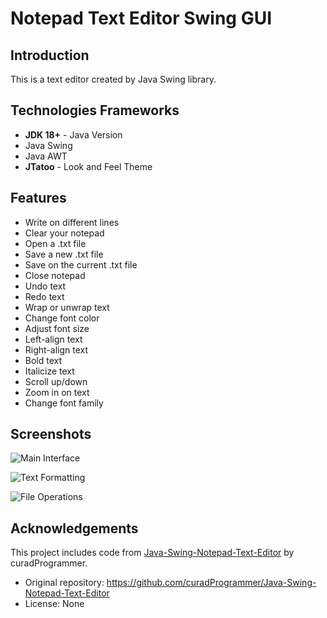 <!--Project Name-->
<h1>Notepad Text Editor Swing GUI</h1>

<!--Introduction-->
<h2>Introduction</h2>
<p>This is a text editor created by Java Swing library.</p>

<!--Technologies/Frameworks-->
<h2>Technologies Frameworks</h2>
<ul>
  <li><b>JDK 18+</b> - Java Version</li>
  <li>Java Swing</li>
  <li>Java AWT</li>
  <li><b>JTatoo</b> - Look and Feel Theme</li>
</ul>

<!--Features-->
<h2>Features</h2>
<ul>
  <li>Write on different lines</li>
  <li>Clear your notepad</li>
  <li>Open a .txt file</li>
  <li>Save a new .txt file</li>
  <li>Save on the current .txt file</li>
  <li>Close notepad</li>
  <li>Undo text</li>
  <li>Redo text</li>
  <li>Wrap or unwrap text</li>
  <li>Change font color</li>
  <li>Adjust font size</li>
  <li>Left-align text</li>
  <li>Right-align text</li>
  <li>Bold text</li>
  <li>Italicize text</li>
  <li>Scroll up/down</li>
  <li>Zoom in on text</li>
  <li>Change font family</li>
</ul>

<!--Screenshots (GIFs/PNGs)-->
<h2>Screenshots</h2>

![Main Interface](images/main_interface.png)

![Text Formatting](images/text_formatting.png)

![File Operations](images/file_operations.png)

<h2>Acknowledgements</h2>

<p>This project includes code from <a href="https://github.com/curadProgrammer/Java-Swing-Notepad-Text-Editor">Java-Swing-Notepad-Text-Editor</a> by curadProgrammer.<br>

- Original repository: https://github.com/curadProgrammer/Java-Swing-Notepad-Text-Editor<br>
- License: None
</p>
